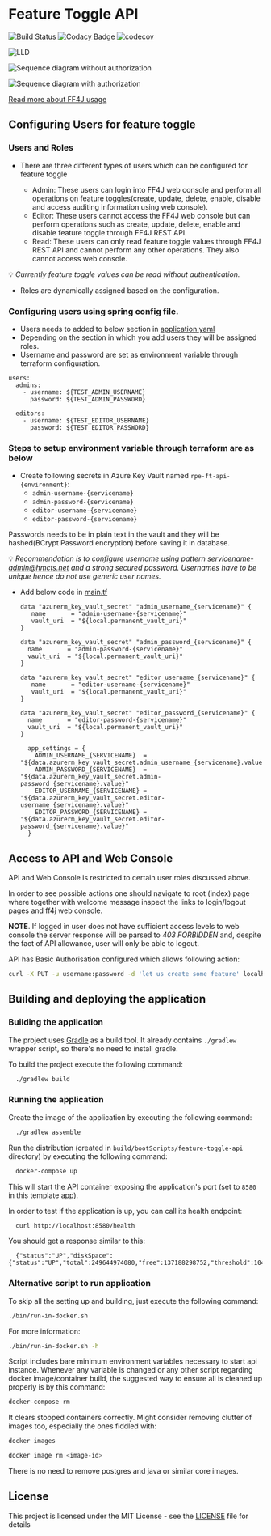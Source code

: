 # Feature Toggle API

[![Build Status](https://travis-ci.org/hmcts/feature-toggle-api.svg?branch=master)](https://travis-ci.org/hmcts/feature-toggle-api)
[![Codacy Badge](https://api.codacy.com/project/badge/Grade/ace85050970d4ea99e8034a4dc768b63)](https://www.codacy.com/app/HMCTS/feature-toggle-api)
[![codecov](https://codecov.io/gh/hmcts/feature-toggle-api/branch/master/graph/badge.svg)](https://codecov.io/gh/hmcts/feature-toggle-api)

![LLD](/doc/arch/ft-api-component.png)

![Sequence diagram without authorization](/doc/arch/ft-api-without-authorization-sequence-diag.png)

![Sequence diagram with authorization](/doc/arch/ft-api-with-authorization-sequence-diag.png)

[Read more about FF4J usage](/doc/README.md)

## Configuring Users for feature toggle

### Users and Roles

- There are three different types of users which can be configured for feature toggle

  - Admin: These users can login into FF4J web console and perform all operations on feature toggles(create, update, delete, enable, disable and access auditing information using web console).
  - Editor: These users cannot access the FF4J web console but can perform operations such as create, update, delete, enable and disable feature toggle through FF4J REST API.
  - Read: These users can only read feature toggle values through FF4J REST API and cannot perform any other operations. They also cannot access web console.
  
 :bulb: *Currently feature toggle values can be read without authentication.*
 
 - Roles are dynamically assigned based on the configuration.
 
### Configuring users using spring config file.

- Users needs to added to below section in [application.yaml](src/main/resources/application.yaml)
- Depending on the section in which you add users they will be assigned roles.
- Username and password are set as environment variable through terraform configuration.

```
users:
  admins:
    - username: ${TEST_ADMIN_USERNAME}
      password: ${TEST_ADMIN_PASSWORD}

  editors:
    - username: ${TEST_EDITOR_USERNAME}
      password: ${TEST_EDITOR_PASSWORD}
```

### Steps to setup environment variable through terraform are as below

 - Create following secrets in Azure Key Vault named `rpe-ft-api-{environment}`:
    * `admin-username-{servicename}`
    * `admin-password-{servicename}`
    * `editor-username-{servicename}`
    * `editor-password-{servicename}`

 Passwords needs to be in plain text in the vault and they will be hashed(BCrypt Password encryption) before saving it in database.
 
 :bulb: *Recommendation is to configure username using pattern servicename-admin@hmcts.net and a strong secured password.
 Usernames have to be unique hence do not use generic user names.*
 
 - Add below code in [main.tf](infrastructure/main.tf)
  
    ```
    data "azurerm_key_vault_secret" "admin_username_{servicename}" {
       name       = "admin-username-{servicename}"
       vault_uri  = "${local.permanent_vault_uri}"
    }
    ```

     ```
     data "azurerm_key_vault_secret" "admin_password_{servicename}" {
       name       = "admin-password-{servicename}"
       vault_uri  = "${local.permanent_vault_uri}"
     }
    ```

    ```
    data "azurerm_key_vault_secret" "editor_username_{servicename}" {
       name       = "editor-username-{servicename}"
       vault_uri  = "${local.permanent_vault_uri}"
    }
    ```

     ```
     data "azurerm_key_vault_secret" "editor_password_{servicename}" {
       name       = "editor-password-{servicename}"
       vault_uri  = "${local.permanent_vault_uri}"
     }
    ```

    ```
      app_settings = {
        ADMIN_USERNAME_{SERVICENAME}  = "${data.azurerm_key_vault_secret.admin_username_{servicename}.value}"
        ADMIN_PASSWORD_{SERVICENAME}  = "${data.azurerm_key_vault_secret.admin-password_{servicename}.value}"
        EDITOR_USERNAME_{SERVICENAME} = "${data.azurerm_key_vault_secret.editor-username_{servicename}.value}"
        EDITOR_PASSWORD_{SERVICENAME} = "${data.azurerm_key_vault_secret.editor-password_{servicename}.value}"
      }  
     ```

## Access to API and Web Console

API and Web Console is restricted to certain user roles discussed above.

In order to see possible actions one should navigate to root (index) page where together with welcome message inspect the links to login/logout pages and ff4j web console.

**NOTE**. If logged in user does not have sufficient access levels to web console the server response will be parsed to *403 FORBIDDEN* and, despite the fact of API allowance, user will only be able to logout.

API has Basic Authorisation configured which allows following action:

```bash
curl -X PUT -u username:password -d 'let us create some feature' localhost:8580/api/ff4j/store/features
```

## Building and deploying the application

### Building the application

The project uses [Gradle](https://gradle.org) as a build tool. It already contains
`./gradlew` wrapper script, so there's no need to install gradle.

To build the project execute the following command:

```bash
  ./gradlew build
```

### Running the application

Create the image of the application by executing the following command:

```bash
  ./gradlew assemble
```

Run the distribution (created in `build/bootScripts/feature-toggle-api` directory)
by executing the following command:

```bash
  docker-compose up
```

This will start the API container exposing the application's port
(set to `8580` in this template app).

In order to test if the application is up, you can call its health endpoint:

```bash
  curl http://localhost:8580/health
```

You should get a response similar to this:

```
  {"status":"UP","diskSpace":{"status":"UP","total":249644974080,"free":137188298752,"threshold":10485760}}
```

### Alternative script to run application

To skip all the setting up and building, just execute the following command:

```bash
./bin/run-in-docker.sh
```

For more information:

```bash
./bin/run-in-docker.sh -h
```

Script includes bare minimum environment variables necessary to start api instance. Whenever any variable is changed or any other script regarding docker image/container build, the suggested way to ensure all is cleaned up properly is by this command:

```bash
docker-compose rm
```

It clears stopped containers correctly. Might consider removing clutter of images too, especially the ones fiddled with:

```bash
docker images

docker image rm <image-id>
```

There is no need to remove postgres and java or similar core images.

## License

This project is licensed under the MIT License - see the [LICENSE](LICENSE) file for details
